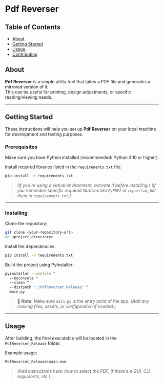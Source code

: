# Pdf Reverser

## Table of Contents

- [About](#about)
- [Getting Started](#getting_started)
- [Usage](#usage)
- [Contributing](../CONTRIBUTING.md)

## About <a name = "about"></a>

**Pdf Reverser** is a simple utility tool that takes a PDF file and generates a mirrored version of it.  
This can be useful for printing, design adjustments, or specific reading/viewing needs.

<!-- > *(Add more details here if needed—how pages are mirrored, if text is reversed, etc.)* -->

---

## Getting Started <a name = "getting_started"></a>

These instructions will help you set up **Pdf Reverser** on your local machine for development and testing purposes.

### Prerequisites

Make sure you have Python installed (recommended: Python 3.10 or higher).

Install required libraries listed in the `requirements.txt` file:

```bash
pip install -r requirements.txt
````

> *(If you're using a virtual environment, activate it before installing.)*
> *(If you remember specific required libraries like `PyPDF2` or `reportlab`, list them in `requirements.txt`.)*

---

### Installing

Clone the repository:

```bash
git clone <your-repository-url>
cd <project-directory>
```

Install the dependencies:

```bash
pip install -r requirements.txt
```

Build the project using PyInstaller:

```bash
pyinstaller --onefile ^
  --noconsole ^
  --clean ^
  --distpath "./PdfReverser_Release" ^
  main.py
```

> 📝 **Note:** Make sure `main.py` is the entry point of the app.
> *(Add any missing files, assets, or configuration if needed.)*

---

## Usage <a name = "usage"></a>

After building, the final executable will be located in the `PdfReverser_Release` folder.

Example usage:

```bash
PdfReverser_Release\main.exe
```

> *(Add instructions here: how to select the PDF, if there's a GUI, CLI arguments, etc.)*

<!-- ---

## Contributing

See [CONTRIBUTING.md](../CONTRIBUTING.md) for contribution guidelines.

```

Let me know if you want to generate all your READMEs automatically in one folder, or want help writing the `requirements.txt` for this tool.
``` -->

